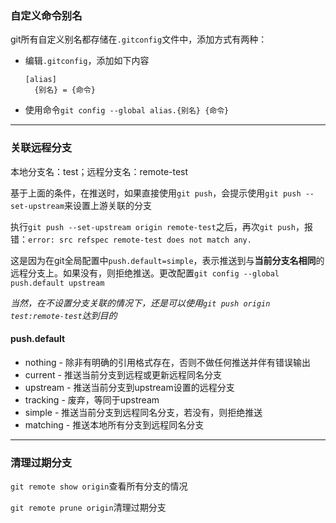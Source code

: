### 自定义命令别名

git所有自定义别名都存储在`.gitconfig`文件中，添加方式有两种：

* 编辑`.gitconfig`，添加如下内容

  ```
  [alias]
  	{别名} = {命令}
  ```

* 使用命令`git config --global alias.{别名} {命令}`

---

### 关联远程分支

本地分支名：test；远程分支名：remote-test

基于上面的条件，在推送时，如果直接使用`git push`，会提示使用`git push --set-upstream`来设置上游关联的分支

执行`git push --set-upstream origin remote-test`之后，再次`git push`，报错：`error: src refspec remote-test does not match any.`

这是因为在git全局配置中`push.default=simple`，表示推送到与**当前分支名相同**的远程分支上。如果没有，则拒绝推送。更改配置`git config --global push.default upstream`

*当然，在不设置分支关联的情况下，还是可以使用`git push origin test:remote-test`达到目的*

#### push.default

* nothing - 除非有明确的引用格式存在，否则不做任何推送并伴有错误输出
* current - 推送当前分支到远程或更新远程同名分支
* upstream - 推送当前分支到upstream设置的远程分支
* tracking - 废弃，等同于upstream
* simple - 推送当前分支到远程同名分支，若没有，则拒绝推送
* matching - 推送本地所有分支到远程同名分支

---

### 清理过期分支

`git remote show origin`查看所有分支的情况

`git remote prune origin`清理过期分支